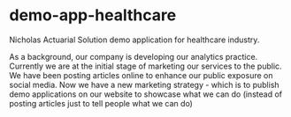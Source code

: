 # demo-app-healthcare
Nicholas Actuarial Solution demo application for healthcare industry.

  As a background, our company is developing our analytics practice. Currently we are at the initial stage of marketing our services to the public. We have been posting articles online to enhance our public exposure on social media. Now we have a new marketing strategy - which is to publish demo applications on our website to showcase what we can do (instead of posting articles just to tell people what we can do)